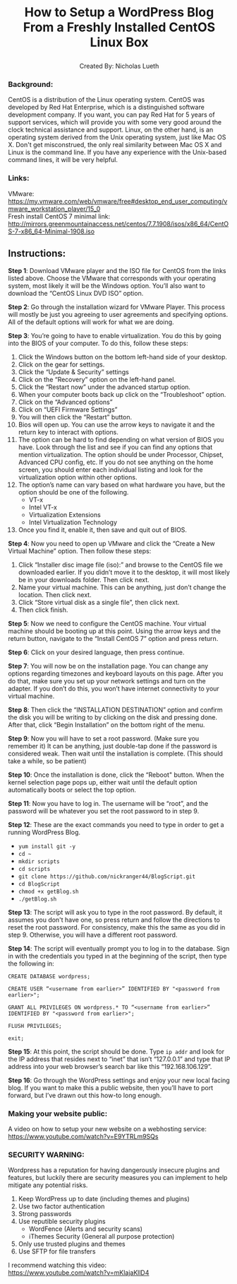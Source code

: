 # <p align="center"> How to Setup a WordPress Blog From a Freshly Installed CentOS Linux Box </p>
<p align="center"> Created By: Nicholas Lueth </p>

### Background: 
CentOS is a distribution of the Linux operating system. CentOS was developed by Red Hat Enterprise, which is a distinguished software development company. If you want, you can pay Red Hat for 5 years of support services, which will provide you with some very good around the clock technical assistance and support. Linux, on the other hand, is an operating system derived from the Unix operating system, just like Mac OS X. Don't get misconstrued, the only real similarity between Mac OS X and Linux is the command line. If you have any experience with the Unix-based command lines, it will be very helpful.

### Links:
VMware: https://my.vmware.com/web/vmware/free#desktop_end_user_computing/vmware_workstation_player/15_0 <br>
Fresh install CentOS 7 minimal link: http://mirrors.greenmountainaccess.net/centos/7.7.1908/isos/x86_64/CentOS-7-x86_64-Minimal-1908.iso

## Instructions:
**Step 1**: 
Download VMware player and the ISO file for CentOS from the links listed above. Choose the VMware that corresponds with your operating system, most likely it will be the Windows option. You’ll also want to download the “CentOS Linux DVD ISO” option.

**Step 2**: 
Go through the installation wizard for VMware Player. This process will mostly be just you agreeing to user agreements and specifying options. All of the default options will work for what we are doing.

**Step 3**: 
You’re going to have to enable virtualization. You do this by going into the BIOS of your computer. To do this, follow these steps:
1.  Click the Windows button on the bottom left-hand side of your desktop.
2.  Click on the gear for settings.
3.  Click the “Update & Security” settings
4.	Click on the “Recovery” option on the left-hand panel.
5. 	Click the “Restart now” under the advanced startup option.
6. 	When your computer boots back up click on the “Troubleshoot” option.
7. 	Click on the “Advanced options”
8. 	Click on “UEFI Firmware Settings”
9. 	You will then click the “Restart”  button.
10.	Bios will open up. You can use the arrow keys to navigate it and the return key to interact with options. 
11.	The option can be hard to find depending on what version of BIOS you have. Look through the list and see if you can find any options that mention virtualization. The option should be under Processor, Chipset, Advanced CPU config, etc. If you do not see anything on the home screen, you should enter each individual listing and look for the virtualization option within other options.
12.	The option’s name can vary based on what hardware you have, but the option should be one of the following.
    - VT-x
    - Intel VT-x
    - Virtualization Extensions
    - Intel Virtualization Technology
13.	Once you find it, enable it, then save and quit out of BIOS.

**Step 4**: 
Now you need to open up VMware and click the “Create a New Virtual Machine” option. Then follow these steps:
1.	Click “Installer disc image file (iso):” and browse to the CentOS file we downloaded earlier. If you didn’t move it to the desktop, it will most likely be in your downloads folder. Then click next.
2.	Name your virtual machine. This can be anything, just don’t change the location. Then click next.
3.	Click “Store virtual disk as a single file”, then click next.
4.	Then click finish.

**Step 5**: 
Now we need to configure the CentOS machine. Your virtual machine should be booting up at this point. Using the arrow keys and the return button, navigate to the “Install CentOS 7” option and press return.

**Step 6**: 
Click on your desired language, then press continue.

**Step 7**: 
You will now be on the installation page. You can change any options regarding timezones and keyboard layouts on this page. After you do that, make sure you set up your network settings and turn on the adapter. If you don’t do this, you won’t have internet connectivity to your virtual machine.

**Step 8**: 
Then click the “INSTALLATION DESTINATION” option and confirm the disk you will be writing to by clicking on the disk and pressing done. After that, click “Begin Installation” on the bottom right of the menu.

**Step 9**: 
Now you will have to set a root password. (Make sure you remember it) It can be anything, just double-tap done if the password is considered weak. Then wait until the installation is complete. (This should take a while, so be patient)

**Step 10**: 
Once the installation is done, click the “Reboot" button. When the kernel selection page pops up, either wait until the default option automatically boots or select the top option.

**Step 11**: 
Now you have to log in. The username will be “root”, and the password will be whatever you set the root password to in step 9. 

**Step 12**: 
These are the exact commands you need to type in order to get a running WordPress Blog.
-	`yum install git -y`
-	`cd ~`
-	`mkdir scripts`
-	`cd scripts`
-	`git clone https://github.com/nickranger44/BlogScript.git`
-	`cd BlogScript`
-	`chmod +x getBlog.sh`
-	`./getBlog.sh`

**Step 13**: 
The script will ask you to type in the root password. By default, it assumes you don't have one, so press return and follow the directions to reset the root password. For consistency, make this the same as you did in step 9. Otherwise, you will have a different root password.

**Step 14**: 
The script will eventually prompt you to log in to the database. Sign in with the credentials you typed in at the beginning of the script, then type the following in:
``` 
CREATE DATABASE wordpress;

CREATE USER “<username from earlier>” IDENTIFIED BY "<password from earlier>";

GRANT ALL PRIVILEGES ON wordpress.* TO “<username from earlier>” IDENTIFIED BY "<password from earlier>";

FLUSH PRIVILEGES;

exit;
```
**Step 15**: 
At this point, the script should be done. Type `ip addr` and look for the IP address that resides next to “inet” that isn’t “127.0.0.1” and type that IP address into your web browser’s search bar like this “192.168.106.129”.

**Step 16**: 
Go through the WordPress settings and enjoy your new local facing blog. If you want to make this a public website, then you’ll have to port forward, but I’ve drawn out this how-to long enough.

### Making your website public:
A video on how to setup your new website on a webhosting service: <br>
https://www.youtube.com/watch?v=E9YTRLm9SQs

### SECURITY WARNING:
Wordpress has a reputation for having dangerously insecure plugins and features, but luckily there are security measures you can implement to help mitigate any potential risks. 
1. Keep WordPress up to date (including themes and plugins)
2. Use two factor authentication
3. Strong passwords
4. Use reputible security plugins
    * WordFence (Alerts and security scans)
    * iThemes Security (General all purpose protection)
5. Only use trusted plugins and themes
6. Use SFTP for file transfers

I recommend watching this video: <br>
https://www.youtube.com/watch?v=mKlajaKllD4
